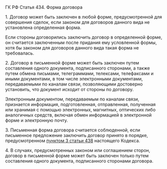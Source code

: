 ГК РФ Статья 434. Форма договора

1\. Договор может быть заключен в любой форме, предусмотренной для совершения сделок, если законом для договоров данного вида не установлена определенная форма.

Если стороны договорились заключить договор в определенной форме, он считается заключенным после придания ему условленной формы, хотя бы законом для договоров данного вида такая форма не требовалась.

2\. Договор в письменной форме может быть заключен путем составления одного документа, подписанного сторонами, а также путем обмена письмами, телеграммами, телексами, телефаксами и иными документами, в том числе электронными документами, передаваемыми по каналам связи, позволяющими достоверно установить, что документ исходит от стороны по договору.

Электронным документом, передаваемым по каналам связи, признается информация, подготовленная, отправленная, полученная или хранимая с помощью электронных, магнитных, оптических либо аналогичных средств, включая обмен информацией в электронной форме и электронную почту.

3\. Письменная форма договора считается соблюденной, если письменное предложение заключить договор принято в порядке, предусмотренном [пунктом 3 статьи 438](438.md) настоящего Кодекса.

4\. В случаях, предусмотренных законом или соглашением сторон, договор в письменной форме может быть заключен только путем составления одного документа, подписанного сторонами договора.
